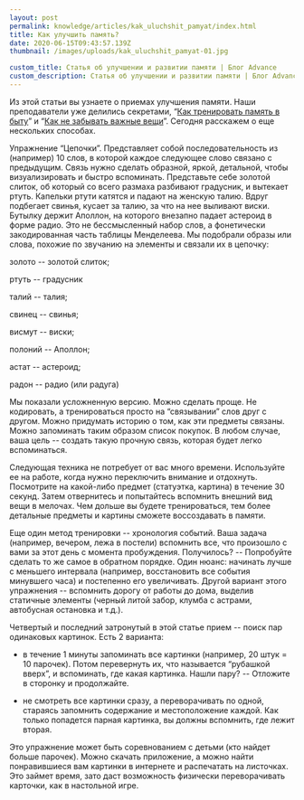 ```yaml
---
layout: post
permalink: knowledge/articles/kak_uluchshit_pamyat/index.html
title: Как улучшить память?
date: 2020-06-15T09:43:57.139Z
thumbnail: /images/uploads/kak_uluchshit_pamyat-01.jpg

custom_title: Статья об улучшении и развитии памяти | Блог Advance
custom_description: Статья об улучшении и развитии памяти | Блог Advance-club.ru
---
```

Из этой статьи вы узнаете о приемах улучшения памяти.
Наши преподаватели уже делились секретами, “[Как тренировать память в быту](../kak_trenirovat_pamyat_v_bytu_sovety_prepodavateley/index.html)” и  “[Как не забывать важные вещи](../kak_ne_zabyvat_vazhnye_veshchi/index.html)”. Сегодня расскажем о еще нескольких способах.

Упражнение “Цепочки”. Представляет собой последовательность из (например) 10 слов, в которой каждое следующее слово связано с предыдущим. Связь нужно сделать образной, яркой, детальной, чтобы визуализировать и быстро вспоминать. Представьте себе золотой слиток, об который со всего размаха разбивают градусник, и вытекает ртуть. Капельки ртути катятся и падают на женскую талию. Вдруг подбегает свинья,  кусает за талию, за что на нее выливают виски. Бутылку держит Аполлон, на которого внезапно падает астероид в форме радио. Это не бессмысленный набор слов, а фонетически закодированная часть таблицы Менделеева. Мы подобрали образы или слова, похожие по звучанию на элементы и связали их в цепочку:

золото -- золотой слиток;

ртуть -- градусник

талий -- талия;

свинец -- свинья;

висмут -- виски;

полоний -- Аполлон;

астат -- астероид;

радон -- радио (или радуга)

Мы показали усложненную версию. Можно сделать проще. Не кодировать, а тренироваться просто на “связывании” слов друг с другом. Можно придумать историю о том, как эти предметы связаны. Можно запоминать таким образом список покупок. В любом случае, ваша цель -- создать такую прочную связь, которая будет легко вспоминаться. 

Следующая техника не потребует от вас много времени. Используйте ее на работе, когда нужно переключить внимание и отдохнуть. Посмотрите на какой-либо предмет (статуэтка, картина) в течение 30 секунд. Затем отвернитесь и попытайтесь вспомнить внешний вид вещи в мелочах. Чем дольше вы будете тренироваться, тем более детальные предметы и картины сможете воссоздавать в памяти.  

Еще один метод тренировки -- хронология событий. Ваша задача (например, вечером, лежа в постели) вспомнить все, что произошло с вами за этот день с момента пробуждения. Получилось? -- Попробуйте сделать то же самое в обратном порядке. Один нюанс: начинать лучше с меньшего интервала (например, восстановить все события минувшего часа) и постепенно его увеличивать. Другой вариант этого упражнения -- вспомнить дорогу от работы до дома, выделив статичные элементы (черный литой забор, клумба с астрами, автобусная остановка и т.д.).

Четвертый и последний затронутый в этой статье прием -- поиск  пар одинаковых картинок. Есть 2 варианта: 

- в течение 1 минуты запоминать все картинки (например, 20 штук = 10 парочек). Потом перевернуть их, что называется “рубашкой вверх”, и вспоминать, где какая картинка. Нашли пару? -- Отложите в сторонку и продолжайте.

- не смотреть все картинки сразу, а переворачивать по одной, стараясь запомнить содержание и местоположение каждой. Как только попадется парная картинка, вы должны вспомнить, где лежит вторая. 

Это упражнение может быть соревнованием с детьми (кто найдет больше парочек). Можно скачать приложение, а можно найти понравившиеся вам картинки в интернете и распечатать на листочках. Это займет время, зато даст возможность физически переворачивать карточки, как в настольной игре. 